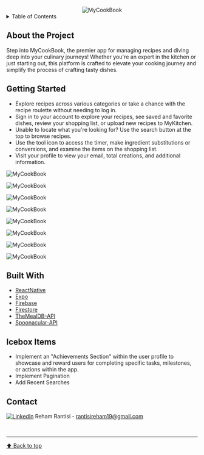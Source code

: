 <!-- PROJECT LOGO -->
<br />
<div align="center">
    <img src="/assets/images/logo.png" alt="MyCookBook">
</div>

<!-- TABLE OF CONTENTS -->

<details>
  <summary>Table of Contents</summary>

  <ol>
    <li><a href="#about-the-project">About The Project</a>
    <li><a href="#getting-started">Getting Started</a></li>
    <li><a href="#built-with">Built With</a></li>
    <li><a href="#icebox">Ice Box</a></li>
    <li><a href="#contact">Contact</a></li>
  </ol>
</details>

<!-- CONTENT -->

## About the Project

Step into MyCookBook, the premier app for managing recipes and diving deep into your culinary journeys! Whether you're an expert in the kitchen or just starting out, this platform is crafted to elevate your cooking journey and simplify the process of crafting tasty dishes.

## Getting Started

- Explore recipes across various categories or take a chance with the recipe roulette without needing to log in.
- Sign in to your account to explore your recipes, see saved and favorite dishes, review your shopping list, or upload new recipes to MyKitchen.
- Unable to locate what you're looking for? Use the search button at the top to browse recipes.
- Use the tool icon to access the timer, make ingredient substitutions or conversions, and examine the items on the shopping list.
- Visit your profile to view your email, total creations, and additional information.

![MyCookBook](/assets/images/1.png)

![MyCookBook](/assets/images/2.png)

![MyCookBook](/assets/images/3.png)

![MyCookBook](/assets/images/4.png)

![MyCookBook](/assets/images/5.png)

![MyCookBook](/assets/images/6.png)

![MyCookBook](/assets/images/7.png) 

![MyCookBook](/assets/images/8.png) 


## Built With

- [ReactNative](https://reactnative.dev/)
- [Expo](https://expo.dev/)
- [Firebase](https://firebase.google.com/)
- [Firestore](https://firebase.google.com/products/firestore)
- [TheMealDB-API](https://www.themealdb.com/)
- [Spoonacular-API](https://spoonacular.com/food-api/docs)

## Icebox Items

- Implement an "Achievements Section" within the user profile to showcase and reward users for completing specific tasks, milestones, or actions within the app.
- Implement Pagination
- Add Recent Searches

## Contact

[![LinkedIn](https://img.shields.io/badge/-LinkedIn-blue?style=flat-square&logo=Linkedin&logoColor=white&link=https://www.linkedin.com/in/rehamrantisi/)](https://www.linkedin.com/in/rehamrantisi/) Reham Rantisi - rantisireham19@gmail.com

<br><hr>
[:arrow_up: Back to top](#ReadMe)
